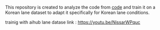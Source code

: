 This repository is created to analyze the code from [code](https://github.com/Turoad/CLRNet) and train it on a Korean lane dataset to adapt it specifically for Korean lane conditions.

trainig with aihub lane datase
link : https://youtu.be/NissarWPquc
